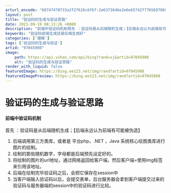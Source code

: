 ```yaml
---
arturl_encode: "68747470733a2f2f626c6f67:2e6373646e2e6e65742f77656978696e5f3433303734393937:2f61727469636c652f64657461696c732f3937303435393038"
layout: post
title: "验证码的生成与验证思路"
date: 2021-09-19 08:13:26 +0800
description: "前端中验证码机制首先 ：验证码是从后端随机生成；【后端永远认为前端有可能被伪造】后端调用第三方类库，"
keywords: "验证码前端生成还是后端生成好"
categories: ['理解']
tags: ['验证码的生成与验证']
artid: "97045908"
image:
    path: https://api.vvhan.com/api/bing?rand=sj&artid=97045908
    alt: "验证码的生成与验证思路"
render_with_liquid: false
featuredImage: https://bing.ee123.net/img/rand?artid=97045908
featuredImagePreview: https://bing.ee123.net/img/rand?artid=97045908
---
```


# 验证码的生成与验证思路

#### 前端中验证码机制

首先 ：验证码是从后端随机生成；【后端永远认为前端有可能被伪造】

1. 后端调用第三方类库，或者是 平台php，.NET ，Java 系统核心绘图类库进行图片的绘制。
2. 绘制的那些随机数字，字母都是后端预先设定好的。
3. 将绘制的图片的url地址，通过网络返回给客户端，然后客户端=使用img标签来引用该地址。
4. 后端在绘制完毕验证码之后，会把它保存在session中
5. 当客户端输入验证码以后，会提交表单，后台服务器会拿到客户端提交过来的验证码与服务器端的session中的验证码进行比较。